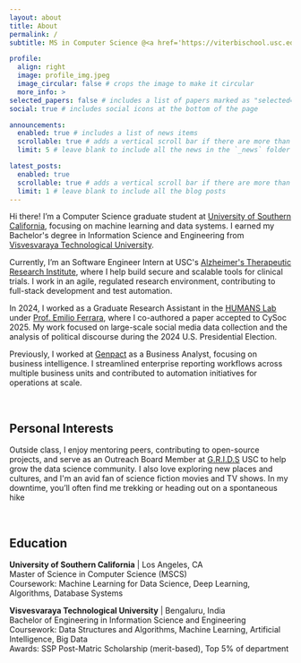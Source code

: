 ```yaml
---
layout: about
title: About
permalink: /
subtitle: MS in Computer Science @<a href='https://viterbischool.usc.edu/'>USC</a>

profile:
  align: right
  image: profile_img.jpeg
  image_circular: false # crops the image to make it circular
  more_info: >
selected_papers: false # includes a list of papers marked as "selected={true}"
social: true # includes social icons at the bottom of the page

announcements:
  enabled: true # includes a list of news items
  scrollable: true # adds a vertical scroll bar if there are more than 3 news items
  limit: 5 # leave blank to include all the news in the `_news` folder

latest_posts:
  enabled: true
  scrollable: true # adds a vertical scroll bar if there are more than 3 new posts items
  limit: 1 # leave blank to include all the blog posts
---
```


Hi there!
I’m a Computer Science graduate student at [University of Southern California](https://www.usc.edu/),
focusing on machine learning and data systems.
I earned my Bachelor's degree in Information Science and Engineering
from [Visvesvaraya Technological University](https://www.vtu.ac.in/).

Currently, I’m an Software Engineer Intern at USC's [Alzheimer's Therapeutic Research Institute](https://atri.usc.edu/),
where I help build secure and scalable tools for clinical trials.
I work in an agile, regulated research environment, contributing to full-stack development and test automation.

In 2024,
I worked as a Graduate Research Assistant in the [HUMANS Lab](http://www.emilio.ferrara.name/code/)
under [Prof. Emilio Ferrara](https://www.emilio.ferrara.name/),
where I co-authored a paper accepted to CySoc 2025.
My work focused on large-scale social media data collection and the analysis of political discourse during the 2024 U.S.
Presidential Election.

Previously, I worked at [Genpact](https://www.genpact.com/) as a Business Analyst, focusing on business intelligence. I
streamlined enterprise reporting workflows across multiple business units and contributed to automation initiatives for
operations at scale.

<br>


## Personal Interests

Outside class, I enjoy mentoring peers, contributing to open-source projects, and serve as an Outreach Board Member
at [G.R.I.D.S](https://gridsusc.com/) USC to help grow the data science community. I also love exploring new places and
cultures, and I'm an avid fan of science fiction movies and TV shows.
In my downtime, you’ll often find me trekking or heading out on a spontaneous hike

<br>

## Education

**University of Southern California** | Los Angeles, CA  
Master of Science in Computer Science (MSCS)  
Coursework: Machine Learning for Data Science, Deep Learning, Algorithms, Database Systems

**Visvesvaraya Technological University** | Bengaluru, India  
Bachelor of Engineering in Information Science and Engineering  
Coursework: Data Structures and Algorithms, Machine Learning, Artificial Intelligence, Big Data  
Awards: SSP Post-Matric Scholarship (merit-based), Top 5% of department
